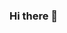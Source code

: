 ### Hi there 👋

<!--
**Matros16/Matros16** is a ✨ _special_ ✨ repository because its `README.md` (this file) appears on your GitHub profile.

Here are some ideas to get you started:

- 🔭 I’m currently working on learning Python for anything business/data science related.
- 🌱 I’m currently learning Python, specifically pandas and plotly.
- ⚡ Fun fact: I enjoy learning.
-->

